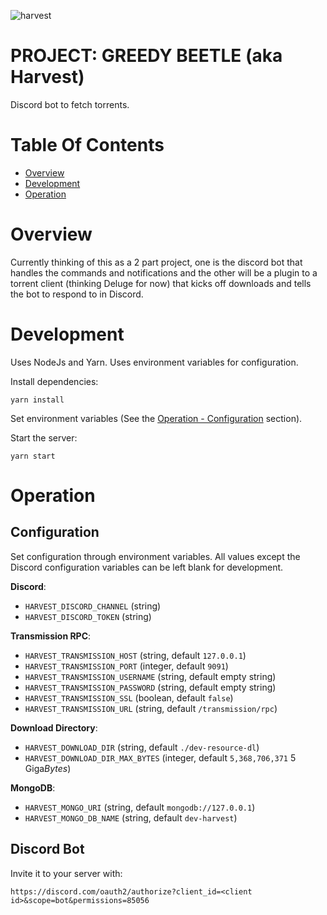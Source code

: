 ![harvest](https://static.wikia.nocookie.net/jjba/images/4/4d/Harvest.png/revision/latest?cb=20150523152239)

# PROJECT: GREEDY BEETLE (aka Harvest)
Discord bot to fetch torrents.

# Table Of Contents
- [Overview](#overview)
- [Development](#development)
- [Operation](#operation)

# Overview
Currently thinking of this as a 2 part project, one is the discord bot that 
handles the commands and notifications and the other will be a plugin to a 
torrent client (thinking Deluge for now) that kicks off downloads and tells the 
bot to respond to in Discord.

# Development
Uses NodeJs and Yarn. Uses environment variables for configuration.

Install dependencies:

```
yarn install
```

Set environment variables (See  the [Operation - Configuration](#configuration)
section).

Start the server:

```
yarn start
```

# Operation
## Configuration
Set configuration through environment variables. All values except the Discord 
configuration variables can be left blank for development.

**Discord**:  

- `HARVEST_DISCORD_CHANNEL` (string)
- `HARVEST_DISCORD_TOKEN` (string)

**Transmission RPC**:  

- `HARVEST_TRANSMISSION_HOST` (string, default `127.0.0.1`)
- `HARVEST_TRANSMISSION_PORT` (integer, default `9091`)
- `HARVEST_TRANSMISSION_USERNAME` (string, default empty string)
- `HARVEST_TRANSMISSION_PASSWORD` (string, default empty string)
- `HARVEST_TRANSMISSION_SSL` (boolean, default `false`)
- `HARVEST_TRANSMISSION_URL` (string, default `/transmission/rpc`)

**Download Directory**:  
- `HARVEST_DOWNLOAD_DIR` (string, default `./dev-resource-dl`)
- `HARVEST_DOWNLOAD_DIR_MAX_BYTES` (integer, default `5,368,706,371` 5 Giga*Bytes*)

**MongoDB**:  

- `HARVEST_MONGO_URI` (string, default `mongodb://127.0.0.1`)
- `HARVEST_MONGO_DB_NAME` (string, default `dev-harvest`)

## Discord Bot
Invite it to your server with:

```
https://discord.com/oauth2/authorize?client_id=<client id>&scope=bot&permissions=85056
```
